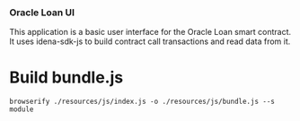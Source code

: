 ### Oracle Loan UI

This application is a basic user interface for the Oracle Loan smart contract.      
It uses idena-sdk-js to build contract call transactions and read data from it.     

# Build bundle.js
```
browserify ./resources/js/index.js -o ./resources/js/bundle.js --s module
```